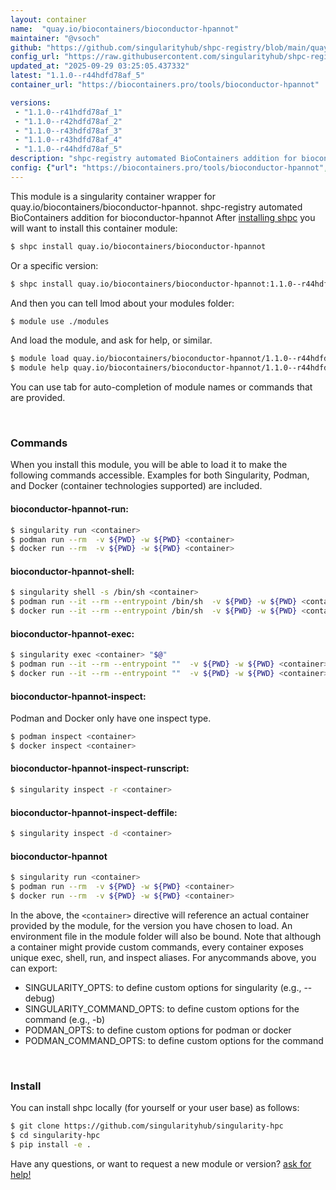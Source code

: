 ```yaml
---
layout: container
name:  "quay.io/biocontainers/bioconductor-hpannot"
maintainer: "@vsoch"
github: "https://github.com/singularityhub/shpc-registry/blob/main/quay.io/biocontainers/bioconductor-hpannot/container.yaml"
config_url: "https://raw.githubusercontent.com/singularityhub/shpc-registry/main/quay.io/biocontainers/bioconductor-hpannot/container.yaml"
updated_at: "2025-09-29 03:25:05.437332"
latest: "1.1.0--r44hdfd78af_5"
container_url: "https://biocontainers.pro/tools/bioconductor-hpannot"

versions:
 - "1.1.0--r41hdfd78af_1"
 - "1.1.0--r42hdfd78af_2"
 - "1.1.0--r43hdfd78af_3"
 - "1.1.0--r43hdfd78af_4"
 - "1.1.0--r44hdfd78af_5"
description: "shpc-registry automated BioContainers addition for bioconductor-hpannot"
config: {"url": "https://biocontainers.pro/tools/bioconductor-hpannot", "maintainer": "@vsoch", "description": "shpc-registry automated BioContainers addition for bioconductor-hpannot", "latest": {"1.1.0--r44hdfd78af_5": "sha256:e7a36d5c0c5a1cc84a4b3dc3cc2efa0cbe55c194d138feb654f50bb9f2c0c031"}, "tags": {"1.1.0--r41hdfd78af_1": "sha256:703c035df5903e24a0231fe703ece7d983893d40ef70e5485c6a8872129dce6b", "1.1.0--r42hdfd78af_2": "sha256:04d7885886ff9d78a87f18461f3b783fe49e66bab47416d964ae2d4819e1356b", "1.1.0--r43hdfd78af_3": "sha256:74d0efdc277f95e15aaa9208cdeb4ccb6dc6b8dffac1d09ac97fb6ac46e6be9e", "1.1.0--r43hdfd78af_4": "sha256:3807679477b3e47b65ea658c5582e68743baf75f79888f9ddb9e52cb67c3c16c", "1.1.0--r44hdfd78af_5": "sha256:e7a36d5c0c5a1cc84a4b3dc3cc2efa0cbe55c194d138feb654f50bb9f2c0c031"}, "docker": "quay.io/biocontainers/bioconductor-hpannot"}
---
```


This module is a singularity container wrapper for quay.io/biocontainers/bioconductor-hpannot.
shpc-registry automated BioContainers addition for bioconductor-hpannot
After [installing shpc](#install) you will want to install this container module:


```bash
$ shpc install quay.io/biocontainers/bioconductor-hpannot
```

Or a specific version:

```bash
$ shpc install quay.io/biocontainers/bioconductor-hpannot:1.1.0--r44hdfd78af_5
```

And then you can tell lmod about your modules folder:

```bash
$ module use ./modules
```

And load the module, and ask for help, or similar.

```bash
$ module load quay.io/biocontainers/bioconductor-hpannot/1.1.0--r44hdfd78af_5
$ module help quay.io/biocontainers/bioconductor-hpannot/1.1.0--r44hdfd78af_5
```

You can use tab for auto-completion of module names or commands that are provided.

<br>

### Commands

When you install this module, you will be able to load it to make the following commands accessible.
Examples for both Singularity, Podman, and Docker (container technologies supported) are included.

#### bioconductor-hpannot-run:

```bash
$ singularity run <container>
$ podman run --rm  -v ${PWD} -w ${PWD} <container>
$ docker run --rm  -v ${PWD} -w ${PWD} <container>
```

#### bioconductor-hpannot-shell:

```bash
$ singularity shell -s /bin/sh <container>
$ podman run --it --rm --entrypoint /bin/sh  -v ${PWD} -w ${PWD} <container>
$ docker run --it --rm --entrypoint /bin/sh  -v ${PWD} -w ${PWD} <container>
```

#### bioconductor-hpannot-exec:

```bash
$ singularity exec <container> "$@"
$ podman run --it --rm --entrypoint ""  -v ${PWD} -w ${PWD} <container> "$@"
$ docker run --it --rm --entrypoint ""  -v ${PWD} -w ${PWD} <container> "$@"
```

#### bioconductor-hpannot-inspect:

Podman and Docker only have one inspect type.

```bash
$ podman inspect <container>
$ docker inspect <container>
```

#### bioconductor-hpannot-inspect-runscript:

```bash
$ singularity inspect -r <container>
```

#### bioconductor-hpannot-inspect-deffile:

```bash
$ singularity inspect -d <container>
```



#### bioconductor-hpannot

```bash
$ singularity run <container>
$ podman run --rm  -v ${PWD} -w ${PWD} <container>
$ docker run --rm  -v ${PWD} -w ${PWD} <container>
```


In the above, the `<container>` directive will reference an actual container provided
by the module, for the version you have chosen to load. An environment file in the
module folder will also be bound. Note that although a container
might provide custom commands, every container exposes unique exec, shell, run, and
inspect aliases. For anycommands above, you can export:

 - SINGULARITY_OPTS: to define custom options for singularity (e.g., --debug)
 - SINGULARITY_COMMAND_OPTS: to define custom options for the command (e.g., -b)
 - PODMAN_OPTS: to define custom options for podman or docker
 - PODMAN_COMMAND_OPTS: to define custom options for the command

<br>

### Install

You can install shpc locally (for yourself or your user base) as follows:

```bash
$ git clone https://github.com/singularityhub/singularity-hpc
$ cd singularity-hpc
$ pip install -e .
```

Have any questions, or want to request a new module or version? [ask for help!](https://github.com/singularityhub/singularity-hpc/issues)
